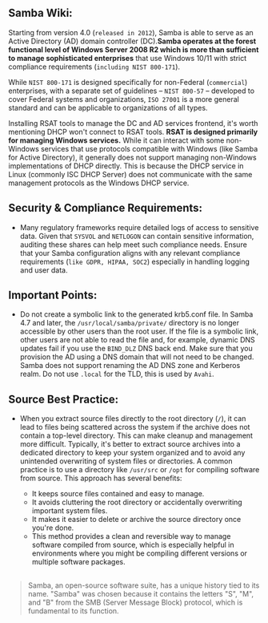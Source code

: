 ## Samba Wiki:

Starting from version 4.0 (`released in 2012`), Samba is able to serve as an Active Directory (AD) domain controller (DC).**Samba operates at the forest functional level of Windows Server 2008 R2 which is more than sufficient to manage sophisticated enterprises** that use Windows 10/11 with strict compliance requirements (`including NIST 800-171`).

While `NIST 800-171` is designed specifically for non-Federal (`commercial`) enterprises, with a separate set of guidelines – `NIST 800-57` – developed to cover Federal systems and organizations, `ISO 27001` is a more general standard and can be applicable to organizations of all types.

Installing RSAT tools to manage the DC and AD services frontend, it's worth mentioning DHCP won't connect to RSAT tools. **RSAT is designed primarily for managing Windows services.** While it can interact with some non-Windows services that use protocols compatible with Windows (like Samba for Active Directory), it generally does not support managing non-Windows implementations of DHCP directly. This is because the DHCP service in Linux (commonly ISC DHCP Server) does not communicate with the same management protocols as the Windows DHCP service.

## Security & Compliance Requirements:

- Many regulatory frameworks require detailed logs of access to sensitive data. Given that `SYSVOL` and `NETLOGON` can contain sensitive information, auditing these shares can help meet such compliance needs. Ensure that your Samba configuration aligns with any relevant compliance requirements (`like GDPR, HIPAA, SOC2`) especially in handling logging and user data.

## Important Points:

- Do not create a symbolic link to the generated krb5.conf file. In Samba 4.7 and later, the `/usr/local/samba/private/` directory is no longer accessible by other users than the root user. If the file is a symbolic link, other users are not able to read the file and, for example, dynamic DNS updates fail if you use the `BIND_DLZ` DNS back end. Make sure that you provision the AD using a DNS domain that will not need to be changed. Samba does not support renaming the AD DNS zone and Kerberos realm. Do not use `.local` for the TLD, this is used by `Avahi`.

## Source Best Practice:

- When you extract source files directly to the root directory (`/`), it can lead to files being scattered across the system if the archive does not contain a top-level directory. This can make cleanup and management more difficult. Typically, it's better to extract source archives into a dedicated directory to keep your system organized and to avoid any unintended overwriting of system files or directories. A common practice is to use a directory like `/usr/src` or `/opt` for compiling software from source. This approach has several benefits:
  
  - It keeps source files contained and easy to manage.
  - It avoids cluttering the root directory or accidentally overwriting important system files.
  - It makes it easier to delete or archive the source directory once you're done.
  - This method provides a clean and reversible way to manage software compiled from source, which is especially helpful in environments where you might be compiling different versions or multiple software packages.

##
> Samba, an open-source software suite, has a unique history tied to its name. "Samba" was chosen because it contains the letters "S", "M", and "B" from the SMB (Server Message Block) protocol, which is fundamental to its function. 
